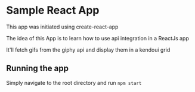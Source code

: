 # Sample React App

This app was initiated using create-react-app

The idea of this App is to learn how to use api integration in a ReactJs app

It'll fetch gifs from the giphy api and display them in a kendoui grid

## Running the app

Simply navigate to the root directory and run `npm start`
